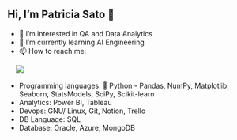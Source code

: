 ## Hi, I’m Patricia Sato 👋 
- 👀 I’m interested in QA and Data Analytics
- 🌱 I’m currently learning AI Engineering
- 📫 How to reach me: 
<div><pre>
  <a href="https:" target="_blank"><img src="https://img.shields.io/badge/LinkedIn-0077B5?style=for-the-badge&logo=linkedin&logoColor=white target="_blank"></a>
</pre></div>

- Programming languages: 🐍 Python - Pandas, NumPy, Matplotlib, Seaborn, StatsModels, SciPy, Scikit-learn
- Analytics: Power BI, Tableau
- Devops: GNU/ Linux, Git, Notion, Trello
- DB Language: SQL
- Database: Oracle, Azure, MongoDB


<!---
Patty-Sato/Patty-Sato is a ✨ special ✨ repository because its `README.md` (this file) appears on your GitHub profile.
You can click the Preview link to take a look at your changes.
--->
